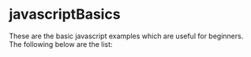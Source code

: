 # javascriptBasics
These are the basic javascript examples which are useful for beginners.
The following below are the list:
